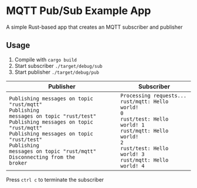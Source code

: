 # MQTT Pub/Sub Example App

A simple Rust-based app that creates an MQTT subscriber and publisher

## Usage

1. Compile with `cargo build`
1. Start subscriber `./target/debug/sub`
1. Start publisher `./target/debug/pub`

| Publisher | Subscriber
|---|---
| <code>Publishing messages on topic "rust/mqtt"<br>Publishing messages on topic "rust/test"<br>Publishing messages on topic "rust/mqtt"<br>Publishing messages on topic "rust/test"<br>Publishing messages on topic "rust/mqtt"<br>Disconnecting from the broker</code> | <code>Processing requests...<br>rust/mqtt: Hello world! 0<br>rust/test: Hello world! 1<br>rust/mqtt: Hello world! 2<br>rust/test: Hello world! 3<br>rust/mqtt: Hello world! 4</code>

Press `ctrl c` to terminate the subscriber
